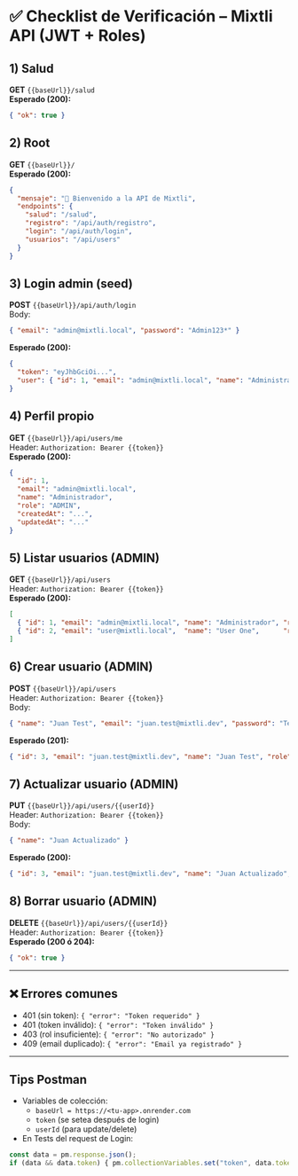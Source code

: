
# ✅ Checklist de Verificación – Mixtli API (JWT + Roles)

## 1) Salud
**GET** `{{baseUrl}}/salud`  
**Esperado (200):**
```json
{ "ok": true }
```

## 2) Root
**GET** `{{baseUrl}}/`  
**Esperado (200):**
```json
{
  "mensaje": "🌮 Bienvenido a la API de Mixtli",
  "endpoints": {
    "salud": "/salud",
    "registro": "/api/auth/registro",
    "login": "/api/auth/login",
    "usuarios": "/api/users"
  }
}
```

## 3) Login admin (seed)
**POST** `{{baseUrl}}/api/auth/login`  
Body:
```json
{ "email": "admin@mixtli.local", "password": "Admin123*" }
```
**Esperado (200):**
```json
{
  "token": "eyJhbGciOi...",
  "user": { "id": 1, "email": "admin@mixtli.local", "name": "Administrador", "role": "ADMIN" }
}
```

## 4) Perfil propio
**GET** `{{baseUrl}}/api/users/me`  
Header: `Authorization: Bearer {{token}}`  
**Esperado (200):**
```json
{
  "id": 1,
  "email": "admin@mixtli.local",
  "name": "Administrador",
  "role": "ADMIN",
  "createdAt": "...",
  "updatedAt": "..."
}
```

## 5) Listar usuarios (ADMIN)
**GET** `{{baseUrl}}/api/users`  
Header: `Authorization: Bearer {{token}}`  
**Esperado (200):**
```json
[
  { "id": 1, "email": "admin@mixtli.local", "name": "Administrador", "role": "ADMIN" },
  { "id": 2, "email": "user@mixtli.local",  "name": "User One",      "role": "USER" }
]
```

## 6) Crear usuario (ADMIN)
**POST** `{{baseUrl}}/api/users`  
Header: `Authorization: Bearer {{token}}`  
Body:
```json
{ "name": "Juan Test", "email": "juan.test@mixtli.dev", "password": "Test123*" }
```
**Esperado (201):**
```json
{ "id": 3, "email": "juan.test@mixtli.dev", "name": "Juan Test", "role": "USER" }
```

## 7) Actualizar usuario (ADMIN)
**PUT** `{{baseUrl}}/api/users/{{userId}}`  
Header: `Authorization: Bearer {{token}}`  
Body:
```json
{ "name": "Juan Actualizado" }
```
**Esperado (200):**
```json
{ "id": 3, "email": "juan.test@mixtli.dev", "name": "Juan Actualizado", "role": "USER" }
```

## 8) Borrar usuario (ADMIN)
**DELETE** `{{baseUrl}}/api/users/{{userId}}`  
Header: `Authorization: Bearer {{token}}`  
**Esperado (200 ó 204):**
```json
{ "ok": true }
```

---

## ❌ Errores comunes
- 401 (sin token): `{ "error": "Token requerido" }`
- 401 (token inválido): `{ "error": "Token inválido" }`
- 403 (rol insuficiente): `{ "error": "No autorizado" }`
- 409 (email duplicado): `{ "error": "Email ya registrado" }`

---

## Tips Postman
- Variables de colección:
  - `baseUrl = https://<tu-app>.onrender.com`
  - `token` (se setea después de login)
  - `userId` (para update/delete)
- En Tests del request de Login:
```js
const data = pm.response.json();
if (data && data.token) { pm.collectionVariables.set("token", data.token); }
```
